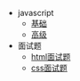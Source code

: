 * javascript
    * [基础](./list/js/js_basis)
    * [高级](./list/js/js_senior)
* 面试题
    * [html面试题](./interview/html_interview.md)
    * [css面试题](./interview/css_interview.md)